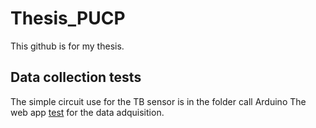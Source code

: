 # Thesis_PUCP
This github is for my thesis.

## Data collection tests

The simple circuit use for the TB sensor is in the folder call Arduino
The web app [test](https://toma-datos-sensor.streamlit.app/) for the data adquisition.  

